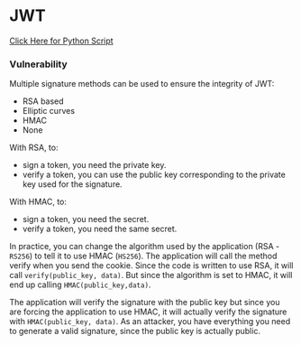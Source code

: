 # JWT

[Click Here for Python Script](jwt_rs_to_hs.py)

### Vulnerability

Multiple signature methods can be used to ensure the integrity of JWT:

- RSA based
- Elliptic curves
- HMAC
- None

With RSA, to:

- sign a token, you need the private key.
- verify a token, you can use the public key corresponding to the private key used for the signature.

With HMAC, to:

* sign a token, you need the secret.
* verify a token, you need the same secret.

In practice, you can change the algorithm used by the application (RSA - `RS256`) to tell it to use HMAC (`HS256`). The application will call the method verify when you send the cookie. Since the code is written to use RSA, it will call `verify(public_key, data)`. But since the algorithm is set to HMAC, it will end up calling `HMAC(public_key,data)`. 

The application will verify the signature with the public key but  since you are forcing the application to use HMAC, it will actually  verify the signature with `HMAC(public_key, data)`. As an attacker, you have everything you need to generate a valid signature, since the public key is actually public. 